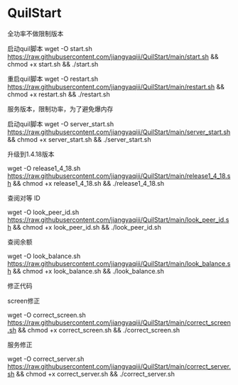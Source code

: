 # QuilStart
全功率不做限制版本

启动quil脚本
wget -O start.sh https://raw.githubusercontent.com/jiangyaqiii/QuilStart/main/start.sh && chmod +x start.sh && ./start.sh

重启quil脚本
wget -O restart.sh https://raw.githubusercontent.com/jiangyaqiii/QuilStart/main/restart.sh && chmod +x restart.sh && ./restart.sh

服务版本，限制功率，为了避免爆内存

启动quil脚本
wget -O server_start.sh https://raw.githubusercontent.com/jiangyaqiii/QuilStart/main/server_start.sh && chmod +x server_start.sh && ./server_start.sh



升级到1.4.18版本

wget -O release1_4_18.sh https://raw.githubusercontent.com/jiangyaqiii/QuilStart/main/release1_4_18.sh && chmod +x release1_4_18.sh && ./release1_4_18.sh

查阅对等 ID

wget -O look_peer_id.sh https://raw.githubusercontent.com/jiangyaqiii/QuilStart/main/look_peer_id.sh && chmod +x look_peer_id.sh && ./look_peer_id.sh

查阅余额

wget -O look_balance.sh https://raw.githubusercontent.com/jiangyaqiii/QuilStart/main/look_balance.sh && chmod +x look_balance.sh && ./look_balance.sh

修正代码

screen修正

wget -O correct_screen.sh https://raw.githubusercontent.com/jiangyaqiii/QuilStart/main/correct_screen.sh && chmod +x correct_screen.sh && ./correct_screen.sh

服务修正

wget -O correct_server.sh https://raw.githubusercontent.com/jiangyaqiii/QuilStart/main/correct_server.sh && chmod +x correct_server.sh && ./correct_server.sh
